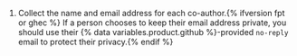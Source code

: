 1. Collect the name and email address for each co-author.{% ifversion fpt or ghec %} If a person chooses to keep their email address private, you should use their {% data variables.product.github %}-provided `no-reply` email to protect their privacy.{% endif %}

